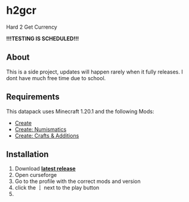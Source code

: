 # h2gcr
Hard 2 Get Currency

**!!!TESTING IS SCHEDULED!!!**

## About

This is a side project, updates will happen rarely when it fully releases. I dont have much free time due to school. 

## Requirements

This datapack uses Minecraft 1.20.1 and the following Mods:
* [Create](https://www.curseforge.com/minecraft/mc-mods/create)
* [Create: Numismatics](https://www.curseforge.com/minecraft/mc-mods/numismatics)
* [Create: Crafts & Additions](https://www.curseforge.com/minecraft/mc-mods/createaddition)

## Installation

1) Download [**latest release**]()
2) Open curseforge
3) Go to the profile with the correct mods and version
4) click the **⋮** next to the play button
5) 
